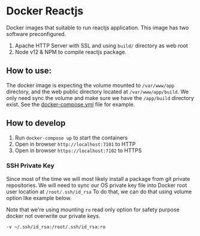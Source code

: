 # Docker Reactjs

Docker images that suitable to run reactjs application. This image has two software preconfigured.

1. Apache HTTP Server with SSL and using `build/` directory as web root 
2. Node v12 & NPM to compile reactjs package.

## How to use:

The docker image is expecting the volume mounted to `/var/www/app` directory, and the web public directory located at `/var/www/app/build`.
We only need sync the volume and make sure we have the `/app/build` directory exist. See the 
[docker-compose.yml](./docker-compose.yml) file for example. 

## How to develop

1. Run `docker-compose up` to start the containers
1. Open in browser `http://localhost:7101` to HTTP 
1. Open in browser `https://localhost:7102` to HTTPS 

### SSH Private Key
Since most of the time we will most likely install a package from git private repositories.
We will need to sync our OS private key file into Docker root user location at `/root/.ssh/id_rsa`
To do that, we can do that using volume option like example below.

Note that we're using mounting `ro` read only option for safety purpose docker not overwrite our private keys.

```
-v ~/.ssh/id_rsa:/root/.ssh/id_rsa:ro
``` 

